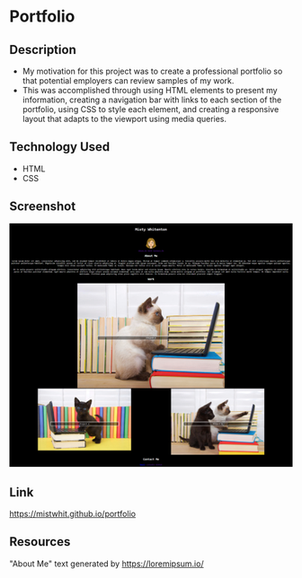 # Portfolio

## Description
- My motivation for this project was to create a professional portfolio so that potential employers can review samples of my work. 
- This was accomplished through using HTML elements to present my information, creating a navigation bar with links to each section of the portfolio, using CSS to style each element, and creating a responsive layout that adapts to the viewport using media queries. 

## Technology Used
- HTML
- CSS

## Screenshot
![Screenshot of Professional Portfolio](screencapture-mistwhit-github-io-02-advanced-css-hw.png)

## Link
https://mistwhit.github.io/portfolio

## Resources 
"About Me" text generated by https://loremipsum.io/
